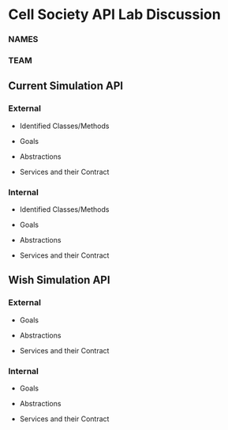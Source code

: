 # Cell Society API Lab Discussion

### NAMES

### TEAM

## Current Simulation API

### External

* Identified Classes/Methods

* Goals

* Abstractions

* Services and their Contract

### Internal

* Identified Classes/Methods

* Goals

* Abstractions

* Services and their Contract

## Wish Simulation API

### External

* Goals

* Abstractions

* Services and their Contract

### Internal

* Goals

* Abstractions

* Services and their Contract


